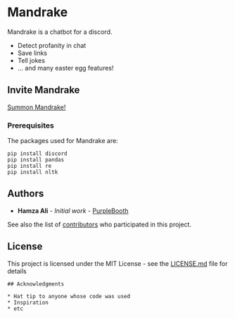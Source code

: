 # Mandrake

Mandrake is a chatbot for a discord.
* Detect profanity in chat
* Save links 
* Tell jokes
* ... and many easter egg features!


## Invite Mandrake
<a href="https://discordapp.com/oauth2/authorize?client_id=598252932802150407&scope=bot">Summon Mandrake!</a>
### Prerequisites
The packages used for Mandrake are:
```
pip install discord
pip install pandas 
pip install re
pip install nltk
```

## Authors

* **Hamza Ali** - *Initial work* - [PurpleBooth](https://github.com/ryzbaka)

See also the list of [contributors](https://github.com/ryzbaka/Mandrake/contributors) who participated in this project.

## License

This project is licensed under the MIT License - see the [LICENSE.md](LICENSE.md) file for details
~~~
## Acknowledgments

* Hat tip to anyone whose code was used
* Inspiration
* etc
~~~
